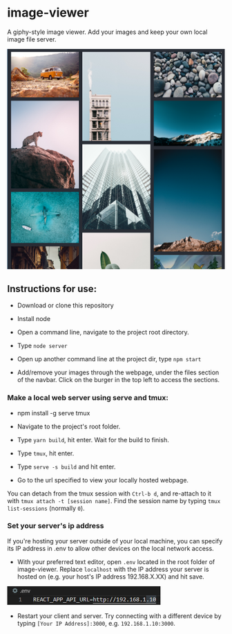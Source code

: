 # image-viewer

A giphy-style image viewer. Add your images and keep your own local image file server.

![An example of the site](./public/image-viewer.png)

## Instructions for use:

* Download or clone this repository

* Install node

* Open a command line, navigate to the project root directory. 

* Type `node server`

* Open up another command line at the project dir, type `npm start`

* Add/remove your images through the webpage, under the files section of the navbar. Click on the burger in the top left to access the sections.

### Make a local web server using serve and tmux:

* npm install -g serve tmux

* Navigate to the project's root folder.

* Type `yarn build`, hit enter. Wait for the build to finish.

* Type `tmux`, hit enter.

* Type `serve -s build` and hit enter.

* Go to the url specified to view your locally hosted webpage.

You can detach from the tmux session with `Ctrl-b d`, and re-attach to it with `tmux attach -t [session name]`. Find the session name by typing `tmux list-sessions` (normally `0`).

### Set your server's ip address

If you're hosting your server outside of your local machine, you can specify its IP address in .env to allow other devices on the local network access.

* With your preferred text editor, open `.env` located in the root folder of image-viewer. Replace `localhost` with the IP address your server is hosted on (e.g. your host's IP address 192.168.X.XX) and hit save.

![An example of an edited .env file](./public/api-url.png)

* Restart your client and server. Try connecting with a different device by typing `[Your IP Address]:3000`, e.g. `192.168.1.10:3000`.
